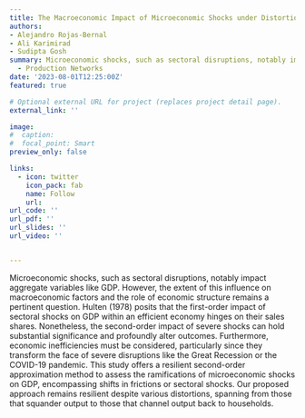 ```yaml
---
title: The Macroeconomic Impact of Microeconomic Shocks under Distortions
authors:
- Alejandro Rojas-Bernal
- Ali Karimirad
- Sudipta Gosh
summary: Microeconomic shocks, such as sectoral disruptions, notably impact aggregate variables like GDP. However, the extent of this influence on macroeconomic factors and the role of economic structure remains a pertinent question. Hulten (1978) posits that the first-order impact of sectoral shocks on GDP within an efficient economy hinges on their sales shares. Nonetheless, the second-order impact of severe shocks can hold substantial significance and profoundly alter outcomes. Furthermore, economic inefficiencies must be considered, particularly since they transform the face of severe disruptions like the Great Recession or the COVID-19 pandemic. This study offers a resilient second-order approximation method to assess the ramifications of microeconomic shocks on GDP, encompassing shifts in frictions or sectoral shocks. Our proposed approach remains resilient despite various distortions, spanning from those that squander output to those that channel output back to households.
  - Production Networks
date: '2023-08-01T12:25:00Z'
featured: true

# Optional external URL for project (replaces project detail page).
external_link: ''

image:
#  caption: 
#  focal_point: Smart
preview_only: false

links:
  - icon: twitter
    icon_pack: fab
    name: Follow
    url: 
url_code: ''
url_pdf: ''
url_slides: ''
url_video: ''


---
```


Microeconomic shocks, such as sectoral disruptions, notably impact aggregate variables like GDP. However, the extent of this influence on macroeconomic factors and the role of economic structure remains a pertinent question. Hulten (1978) posits that the first-order impact of sectoral shocks on GDP within an efficient economy hinges on their sales shares. Nonetheless, the second-order impact of severe shocks can hold substantial significance and profoundly alter outcomes. Furthermore, economic inefficiencies must be considered, particularly since they transform the face of severe disruptions like the Great Recession or the COVID-19 pandemic. This study offers a resilient second-order approximation method to assess the ramifications of microeconomic shocks on GDP, encompassing shifts in frictions or sectoral shocks. Our proposed approach remains resilient despite various distortions, spanning from those that squander output to those that channel output back to households.
